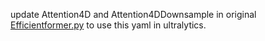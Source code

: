 update Attention4D and Attention4DDownsample in original [Efficientformer.py](https://github.com/snap-research/EfficientFormer/blob/main/models/efficientformer_v2.py) to use this yaml in ultralytics.
